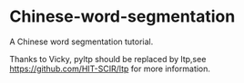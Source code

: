 # Chinese-word-segmentation
A Chinese word segmentation tutorial.

Thanks to Vicky, pyltp should be replaced by ltp,see https://github.com/HIT-SCIR/ltp for more information.
